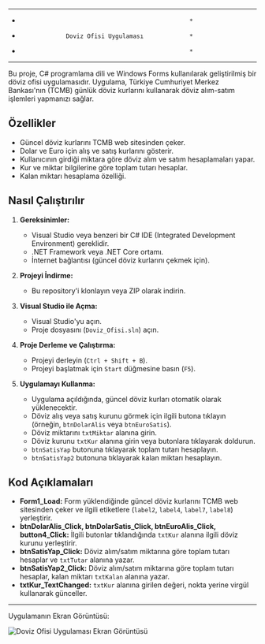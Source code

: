 *******************************************************
*                                                     *
*                  Doviz Ofisi Uygulaması             *
*                                                     *
*******************************************************

Bu proje, C# programlama dili ve Windows Forms kullanılarak geliştirilmiş bir döviz ofisi uygulamasıdır. Uygulama, Türkiye Cumhuriyet Merkez Bankası'nın (TCMB) günlük döviz kurlarını kullanarak döviz alım-satım işlemleri yapmanızı sağlar.

## Özellikler

- Güncel döviz kurlarını TCMB web sitesinden çeker.
- Dolar ve Euro için alış ve satış kurlarını gösterir.
- Kullanıcının girdiği miktara göre döviz alım ve satım hesaplamaları yapar.
- Kur ve miktar bilgilerine göre toplam tutarı hesaplar.
- Kalan miktarı hesaplama özelliği.

## Nasıl Çalıştırılır

1. **Gereksinimler:**
   - Visual Studio veya benzeri bir C# IDE (Integrated Development Environment) gereklidir.
   - .NET Framework veya .NET Core ortamı.
   - İnternet bağlantısı (güncel döviz kurlarını çekmek için).

2. **Projeyi İndirme:**
   - Bu repository'i klonlayın veya ZIP olarak indirin.

3. **Visual Studio ile Açma:**
   - Visual Studio'yu açın.
   - Proje dosyasını (`Doviz_Ofisi.sln`) açın.

4. **Proje Derleme ve Çalıştırma:**
   - Projeyi derleyin (`Ctrl + Shift + B`).
   - Projeyi başlatmak için `Start` düğmesine basın (`F5`).

5. **Uygulamayı Kullanma:**
   - Uygulama açıldığında, güncel döviz kurları otomatik olarak yüklenecektir.
   - Döviz alış veya satış kurunu görmek için ilgili butona tıklayın (örneğin, `btnDolarAlis` veya `btnEuroSatis`).
   - Döviz miktarını `txtMiktar` alanına girin.
   - Döviz kurunu `txtKur` alanına girin veya butonlara tıklayarak doldurun.
   - `btnSatisYap` butonuna tıklayarak toplam tutarı hesaplayın.
   - `btnSatisYap2` butonuna tıklayarak kalan miktarı hesaplayın.

## Kod Açıklamaları

- **Form1_Load:** Form yüklendiğinde güncel döviz kurlarını TCMB web sitesinden çeker ve ilgili etiketlere (`label2`, `label4`, `label7`, `label8`) yerleştirir.
- **btnDolarAlis_Click, btnDolarSatis_Click, btnEuroAlis_Click, button4_Click:** İlgili butonlar tıklandığında `txtKur` alanına ilgili döviz kurunu yerleştirir.
- **btnSatisYap_Click:** Döviz alım/satım miktarına göre toplam tutarı hesaplar ve `txtTutar` alanına yazar.
- **btnSatisYap2_Click:** Döviz alım/satım miktarına göre toplam tutarı hesaplar, kalan miktarı `txtKalan` alanına yazar.
- **txtKur_TextChanged:** `txtKur` alanına girilen değeri, nokta yerine virgül kullanarak günceller.

---

Uygulamanın Ekran Görüntüsü:

![Doviz Ofisi Uygulaması Ekran Görüntüsü](path/to/screenshot.png)

